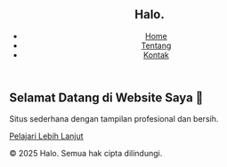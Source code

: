 <!-- ====== index.html ====== -->
<!DOCTYPE html>
<html lang="id">
<head>
  <meta charset="UTF-8" />
  <meta name="viewport" content="width=device-width, initial-scale=1.0" />
  <title>Halo | Beranda</title>
  <link rel="stylesheet" href="style.css" />
</head>
<body>
  <header>
    <nav>
      <h1 class="logo">Halo.</h1>
      <ul>
        <li><a href="index.html" class="active">Home</a></li>
        <li><a href="about.html">Tentang</a></li>
        <li><a href="contact.html">Kontak</a></li>
      </ul>
    </nav>
  </header>

  <section class="hero">
    <h2>Selamat Datang di Website Saya 👋</h2>
    <p>Situs sederhana dengan tampilan profesional dan bersih.</p>
    <a href="about.html" class="btn">Pelajari Lebih Lanjut</a>
  </section>

  <footer>
    <p>© 2025 Halo. Semua hak cipta dilindungi.</p>
  </footer>
</body>
</html>
